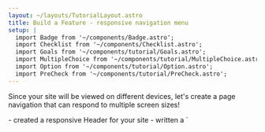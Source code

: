 ```yaml
---
layout: ~/layouts/TutorialLayout.astro
title: Build a Feature - responsive navigation menu
setup: |
  import Badge from '~/components/Badge.astro';
  import Checklist from '~/components/Checklist.astro';
  import Goals from '~/components/tutorial/Goals.astro';
  import MultipleChoice from '~/components/tutorial/MultipleChoice.astro';
  import Option from '~/components/tutorial/Option.astro';
  import PreCheck from '~/components/tutorial/PreCheck.astro';
---
```

Since your site will be viewed on different devices, let's create a page navigation that can respond to multiple screen sizes!

<Goals>
  - created a responsive Header for your site
  - written a `<script>` to allow your site visitors to open and close the navigation menu
  - refactored your JavaScript to a `.js` file
</Goals>


## Header Component

1. Create a new Header component. Import and use your existing `Navigation.astro` component inside a `<nav>` element which is inside a `<header>` element.

    <details>
    <summary>Show me the code!</summary>

    Create a file named `Header.astro` in `src/components/`
     ```astro title="src/components/Header.astro"
    ---
    import Navigation from '../components/Navigation.astro';
    ---
    <header>
      <nav>
        <Navigation />
      </nav>
    <header>
    ```

    </details>



## Hamburger Component

Create a `<Hamburger />` component to open and close your mobile menu.

1. Create a file named `Hamburger.astro` in `src/components/`
  

2. Copy the following code into your component. This will represent your 3-line "hamburger" menu to open and close your navigation links on mobile. (You will add the new CSS styles to `global.css` later.)

    ```astro title="src/components/Hamburger.astro"
    --- 
    ---
    <div class="hamburger">
      <span class="line"></span>
      <span class="line"></span>
      <span class="line"></span>
    </div>
    ```

    3. Place this new `<Hamburger />` component just before your `<Navigation />` component in `Header.astro`. 

    <details>
    <summary>Show me the code!</summary>

    ```astro title="src/components/Header.astro" ins={2,7}
    ---
    import Hamburger from '../components/Hamburger.astro';
    import Navigation from '../components/Navigation.astro';
    ---
    <header>
      <nav>
        <Hamburger />
        <Navigation />
      </nav>
    <header>
    ```
    </details>

## Navigation Component

Update `Navigation.astro` with the a CSS class to control your navigation links.

1. Wrap the existing navigation links in a `<div> ` with the class `nav-links`.

    <details>
    <summary>Show me the code!</summary>

    ```astro title="src/components/Navigation.astro" ins={3,7}
    ---
    ---
    <div class="nav-links">
      <a href="/">Home</a>
      <a href="/about">About</a>
      <a href="/blog">Blog</a>
    <div>
    ```
    </details>

## Update layout component 

1. In `BaseLayout.astro`, replace your existing `<Navigation/>` component with your new header.

    <details>
    <summary>Show me the code!</summary>

    ```astro title="src/components/BaseLayout.astro" ins={3,16} del={2,15}
    ---
    import Navigation from '../components/Navigation.astro';
    import Header from '../components/Header.astro';
    import Footer from '../components/Footer.astro';
    import '../styles/global.css';
    const { title } = Astro.props
    ---
    <html lang = "en">
        <head>
            <meta charset="utf-8"/>
            <meta name="viewport" content="width=device-width" />
            <title>Astro</title>
        </head>
        <body>
            <Navigation />
            <Header />
            <h1>{title}</h1>
            <slot />        
            <Footer />
        </body>
    </html>
    ```
    </details>


2. Check your browser preview and verify that your header is displayed on every page. It won't look different yet, but if you inspect your preview using dev tools, you will see that you now have elements like `<header>` and `<nav>` around your navigation links.

## CSS

1. Copy the CSS styles below into `global.css`. These styles:

    - create lines for the hamburger menu
    - style and position the navigation links for mobile
    - include an `expanded` class that can be toggled to display or hide the links on mobile
    - use a `@media` query to define different styles for larger screen sizes

    :::tip[mobile-first design]
    Start by defining what should happen on small screen sizes first! Smaller screen sizes require simpler layouts. Then, adjust your styles to accommodate larger devices. If you design the complicated case first, then you have to work to try to make it simple again.
    :::

    ```css
    // src/styles/global.css
    /* nav styles */
    .nav {
      align-items: center;
      padding-top: 20px;
    }

    .hamburger {
      padding-right: 20px;
      cursor: pointer;
    }

    .hamburger .line {
      display: block;
      width: 40px;
      height: 5px;
      margin-bottom: 10px;
      background-color: #ff9776;
    }

    .nav-links {
      width: 100%;
      top: 5rem;
      left: 48px;
      background-color: #ff9776;
      display: none;
      margin: 0;
    }

    .nav-links a {
      display: block;
      text-align: center;
      padding: 10px 0;
      text-decoration: none;
      font-size: 1.2rem;
      font-weight: bold;
      text-transform: uppercase;
    }

    .nav-links a:hover, a:focus {
      background-color: #ff9776;
    }

    .expanded {
      display: unset;
    }

    @media screen and (min-width: 636px) {
      .nav-links {
        margin-left: 5em;
        display: block;
        position: static;
        width: auto;
        background: none;
      }

      .nav-links a {
        display: inline-block;
        padding: 15px 20px;
      }

      .hamburger {
        display: none;
      }
    }
    ```

Resize your window and look for different styles being applied at different screen widths. Your header is now **responsive** to screen size through the use of `@media` queries.

## Adding Interactivity with JavaScript

Your header is not yet **interactive** because it can't respond to user input, like clicking on the hamburger menu to show or hide the navigation links. 

Adding a `<script>` tag provides client-side JavaScript to "listen" for a user event and then respond accordingly.

1. Add the following `<script>` tag to `BaseLayout.astro`, just before the closing `</body>` tag.

    ```astro title="src/layouts/BaseLayout.astro" ins={1-5}
      <script>
        document.querySelector('.hamburger').addEventListener('click', () => {
          document.querySelector('.nav-links').classList.toggle('expanded');
        });
      </script>
    </body>
    ```

2. Check your browser preview again at various sizes, and verify that you have a working navigation menu that is both responsive to screen size and responds to user input.

### Importing a `.js` file

Instead of writing your JavaScript directly in your component, you move the contents of your `<script>` tag into its own `.js` file in your project.


1. Create `src/scripts/menu.js` (you will have to create a new `/scripts/` folder) and move your JavaScript into it.

    ```js title="src/scripts/menu.js"
    document.querySelector('.hamburger').addEventListener('click', () => {
      document.querySelector('.nav-links').classList.toggle('expanded');
    });
    ```

2. Replace the contents of the `<script>` tag in `BaseLayout.astro` with the following file import:

    ```astro title="src/layouts/BaseLayout.astro" ins={6} del={2-4}
     <script>
      document.querySelector('.hamburger').addEventListener('click', () => {
        document.querySelector('.nav-links').classList.toggle('expanded');
      });

      import "../scripts/menu.js";
      </script>
    </body>
    ```

3. Check your browser preview again and verify that the menu toggle still works. 


:::note[takeaway]
You had previously used some JavaScript to build parts of your site:

- mapping through a list of skills on the About page
- conditionally displaying HTML elements
- returning information from your Markdown files
- creating page routes dynamically

Those commands are all executed at build time to create static HTML for your site, and then the code is "thrown away." 

**The JavaScript in a `<script>` tag is sent to the browser**, and is available to run, based on user interactions like refreshing a page or toggling an input.
:::

## Before you go

### Test your knowledge

Fill in the blanks with the following terms:  **code fences**, **build-time**, **written or imported**, **browser** 

 Astro uses JavaScript first at || **build-time** || to create your site (e.g. to build dynamic routes, to map over arrays of data to display lists, to fetch data and to define variables). Then, Astro can optionally send JavaScript to the || **browser** || (also known as client-side JavaScript) which allows users to interact with your website and change parts of your built site.

In Astro, JavaScript that is only meant to build your site is written between the || **code fences** || or in HTML templating. It is run on a server (e.g. Netlify), and then discarded once your site is published. JavaScript that is meant to control interactive elements on your site is || **written or imported** || between opening and closing `<script>` tags.

### Checklist for moving on

<Checklist key="nav">
- [ ] I can add client-side interactivity on my site by writing JavaScript within a `<script>` tag.
- [ ] I can write JavaScript in a `.js` file elsewhere within my project `src`, and import it into a `<script>` tag.
</Checklist>

### Resources

- [Component-based Design](https://www.droptica.com/blog/component-based-design/) <Badge>external</Badge>

- [Semantic HTML Tags](https://www.dofactory.com/html/semantics) <Badge>external</Badge>

- [Mobile-first Design](https://www.mobileapps.com/blog/mobile-first-design) <Badge>external</Badge>
